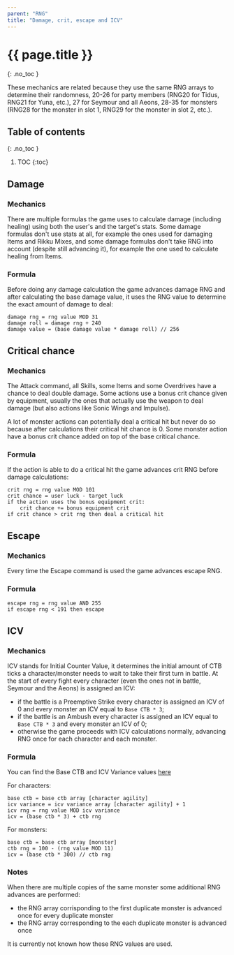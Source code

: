 ```yaml
---
parent: "RNG"
title: "Damage, crit, escape and ICV"
---
```

# {{ page.title }}
{: .no_toc }

These mechanics are related because they use the same RNG arrays to determine their randomness, 20-26 for party members (RNG20 for Tidus, RNG21 for Yuna, etc.), 27 for Seymour and all Aeons, 28-35 for monsters (RNG28 for the monster in slot 1, RNG29 for the monster in slot 2, etc.).

## Table of contents
{: .no_toc }

1. TOC
{:toc}

## Damage

### Mechanics
There are multiple formulas the game uses to calculate damage (including healing) using both the user's and the target's stats. Some damage formulas don't use stats at all, for example the ones used for damaging Items and Rikku Mixes, and some damage formulas don't take RNG into account (despite still advancing it), for example the one used to calculate healing from Items.

### Formula
Before doing any damage calculation the game advances damage RNG and after calculating the base damage value, it uses the RNG value to determine the exact amount of damage to deal:
```
damage rng = rng value MOD 31
damage roll = damage rng + 240
damage value = (base damage value * damage roll) // 256
```

## Critical chance

### Mechanics
The Attack command, all Skills, some Items and some Overdrives have a chance to deal double damage. Some actions use a bonus crit chance given by equipment, usually the ones that actually use the weapon to deal damage (but also actions like Sonic Wings and Impulse).

A lot of monster actions can potentially deal a critical hit but never do so because after calculations their critical hit chance is 0. Some monster action have a bonus crit chance added on top of the base critical chance.

### Formula
If the action is able to do a critical hit the game advances crit RNG before damage calculations:
```
crit rng = rng value MOD 101
crit chance = user luck - target luck
if the action uses the bonus equipment crit:
    crit chance += bonus equipment crit
if crit chance > crit rng then deal a critical hit
```

## Escape

### Mechanics
Every time the Escape command is used the game advances escape RNG.

### Formula
```
escape rng = rng value AND 255
if escape rng < 191 then escape
```

## ICV

### Mechanics
ICV stands for Initial Counter Value, it determines the initial amount of CTB ticks a character/monster needs to wait to take their first turn in battle. At the start of every fight every character (even the ones not in battle, Seymour and the Aeons) is assigned an ICV:
- if the battle is a Preemptive Strike every character is assigned an ICV of 0 and every monster an ICV equal to `Base CTB * 3`;
- if the battle is an Ambush every character is assigned an ICV equal to `Base CTB * 3` and every monster an ICV of 0;
- otherwise the game proceeds with ICV calculations normally, advancing RNG once for each character and each monster.

### Formula
You can find the Base CTB and ICV Variance values [here](../game-mechanics/ctb.md#ctb-table)

For characters:
```
base ctb = base ctb array [character agility]
icv variance = icv variance array [character agility] + 1
icv rng = rng value MOD icv variance
icv = (base ctb * 3) + ctb rng
```

For monsters:
```
base ctb = base ctb array [monster]
ctb rng = 100 - (rng value MOD 11)
icv = (base ctb * 300) // ctb rng
```

### Notes
When there are multiple copies of the same monster some additional RNG advances are performed:
- the RNG array corrisponding to the first duplicate monster is advanced once for every duplicate monster
- the RNG array corresponding to the each duplicate monster is advanced once

It is currently not known how these RNG values are used.
